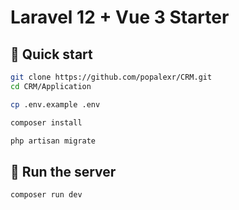 # Laravel 12 + Vue 3 Starter

## 🚀 Quick start
```bash
git clone https://github.com/popalexr/CRM.git
cd CRM/Application

cp .env.example .env

composer install

php artisan migrate
```

## 🌱 Run the server

```bash
composer run dev
```
